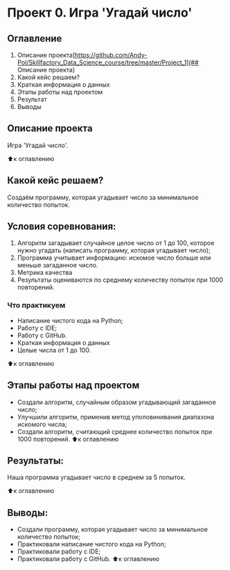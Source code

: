 # Проект 0. Игра 'Угадай число'
## Оглавление
1. Описание проекта[https://github.com/Andy-Pol/Skillfactory_Data_Science_course/tree/master/Project_1](## Описание проекта)
2. Какой кейс решаем?
3. Краткая информация о данных
4. Этапы работы над проектом
5. Результат
6. Выводы

## Описание проекта
Игра 'Угадай число'.

⬆️к оглавлению

## Какой кейс решаем?
Создаём программу, которая угадывает число за минимальное количество попыток.

## Условия соревнования:

1. Алгоритм загадывает случайное целое число от 1 до 100, которое нужно угадать (написать программу, которая угадывает число);
2. Программа учитывает информацию: искомое число больше или меньше загаданное число.
3. Метрика качества
4. Результаты оцениваются по среднему количеству попыток при 1000 повторений.

### Что практикуем

* Написание чистого кода на Python;
* Работу с IDE;
* Работу с GitHub.
* Краткая информация о данных
* Целые числа от 1 до 100.

⬆️к оглавлению

## Этапы работы над проектом
* Создали алгоритм, случайным образом угадывающий загаданное число;
* Улучшили алгоритм, применив метод уполовинивания диапазона искомого числа;
* Создали алгоритм, считающий среднее количество попыток при 1000 повторений.
⬆️к оглавлению

## Результаты:
Наша программа угадывает число в среднем за 5 попыток.

⬆️к оглавлению

## Выводы:
* Создали программу, которая угадывает число за минимальное количество попыток;
* Практиковали написание чистого кода на Python;
* Практиковали работу с IDE;
* Практиковали работу с GitHub.
⬆️к оглавлению